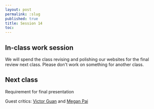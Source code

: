 ```yaml
---
layout: post
permalink: :slug
published: true
title: Session 14
toc:
---
```


## In-class work session

We will spend the class revising and polishing our websites for the final review next class. Please don't work on something for another class.

## Next class

Requirement for final presentation

Guest critics: [Victor Guan](https://victorguan.com/) and [Megan Pai](http://meganpai.com/)
